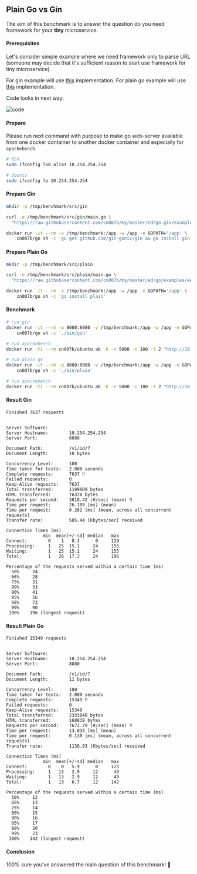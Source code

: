 Plain Go vs Gin
-

The aim of this benchmark is to answer the question
do you need framework for your **tiny** microservice.

#### Prerequisites

Let's consider simple example where we need framework only to parse URL
<br>(someone may decide that it's sufficient reason to start use framework for tiny microservice).

For gin example will use [this](https://github.com/cn007b/my/blob/master/ed/go.gin/examples/one/src/one/main.go) implementation.
For plain go example will use [this](https://github.com/cn007b/my/blob/master/ed/go/examples/web.three.tiny/src/app/main.go) implementation.

Code looks in next way:

![code](https://gist.github.com/cn007b/6083c25407e1f19317f3a513e7ae2a28/raw/6a8b388cea838490d79a09eec71cb41c9ad4a775/code.png)

#### Prepare

Please run next command with purpose to make go web-server available
from one docker container to another docker container and especially for `apachebench`.

````bash
# OSX
sudo ifconfig lo0 alias 10.254.254.254

# Ubuntu
sudo ifconfig lo 10.254.254.254
````

#### Prepare Gin

````bash
mkdir -p /tmp/benchmark/src/gin

curl -o /tmp/benchmark/src/gin/main.go \
  "https://raw.githubusercontent.com/cn007b/my/master/ed/go.gin/examples/one/src/one/main.go"

docker run -it --rm -v /tmp/benchmark:/app -w /app -e GOPATH='/app' \
    cn007b/go sh -c 'go get github.com/gin-gonic/gin && go install gin'
````

#### Prepare Plain Go

````bash
mkdir -p /tmp/benchmark/src/plain

curl -o /tmp/benchmark/src/plain/main.go \
  "https://raw.githubusercontent.com/cn007b/my/master/ed/go/examples/web.three.tiny/src/app/main.go"

docker run -it --rm -v /tmp/benchmark:/app -w /app -e GOPATH='/app' \
    cn007b/go sh -c 'go install plain'
````

#### Benchmark

````bash
# run gin
docker run -it --rm -p 8080:8080 -v /tmp/benchmark:/app -w /app -e GOPATH='/app' \
    cn007b/go sh -c './bin/gin'

# run apachebench
docker run -ti --rm cn007b/ubuntu ab -k -n 5000 -c 100 -t 2 "http://10.254.254.254:8080/v1/id/7"

# run plain go
docker run -it --rm -p 8080:8080 -v /tmp/benchmark:/app -w /app -e GOPATH='/app' \
    cn007b/go sh -c './bin/plain'

# run apachebench
docker run -ti --rm cn007b/ubuntu ab -k -n 5000 -c 100 -t 2 "http://10.254.254.254:8080/v1/id/7"
````

#### Result Gin

````
Finished 7637 requests


Server Software:
Server Hostname:        10.254.254.254
Server Port:            8080

Document Path:          /v1/id/7
Document Length:        10 bytes

Concurrency Level:      100
Time taken for tests:   2.000 seconds
Complete requests:      7637 ‼️
Failed requests:        0
Keep-Alive requests:    7637
Total transferred:      1199009 bytes
HTML transferred:       76370 bytes
Requests per second:    3818.42 [#/sec] (mean) ‼️
Time per request:       26.189 [ms] (mean)
Time per request:       0.262 [ms] (mean, across all concurrent requests)
Transfer rate:          585.44 [Kbytes/sec] received

Connection Times (ms)
              min  mean[+/-sd] median   max
Connect:        0    1   8.3      0     129
Processing:     1   25  15.1     24     155
Waiting:        1   25  15.1     24     155
Total:          1   26  17.3     24     196

Percentage of the requests served within a certain time (ms)
  50%     24
  66%     28
  75%     31
  80%     33
  90%     41
  95%     56
  98%     73
  99%     90
 100%    196 (longest request)
````

#### Result Plain Go

````
Finished 15349 requests


Server Software:
Server Hostname:        10.254.254.254
Server Port:            8080

Document Path:          /v1/id/7
Document Length:        11 bytes

Concurrency Level:      100
Time taken for tests:   2.000 seconds
Complete requests:      15349 ‼️
Failed requests:        0
Keep-Alive requests:    15349
Total transferred:      2333048 bytes
HTML transferred:       168839 bytes
Requests per second:    7672.79 [#/sec] (mean) ‼️
Time per request:       13.033 [ms] (mean)
Time per request:       0.130 [ms] (mean, across all concurrent requests)
Transfer rate:          1138.93 [Kbytes/sec] received

Connection Times (ms)
              min  mean[+/-sd] median   max
Connect:        0    0   5.9      0     123
Processing:     1   13   2.9     12      49
Waiting:        1   13   2.9     12      49
Total:          1   13   6.7     12     142

Percentage of the requests served within a certain time (ms)
  50%     12
  66%     13
  75%     14
  80%     15
  90%     16
  95%     17
  98%     20
  99%     23
 100%    142 (longest request)
````

#### Conclusion

100% sure you've answered the main question of this benchmark! 🙂
